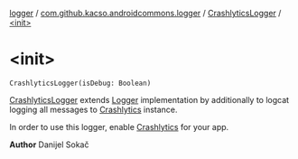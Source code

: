 [logger](../../index.md) / [com.github.kacso.androidcommons.logger](../index.md) / [CrashlyticsLogger](index.md) / [&lt;init&gt;](.)

# &lt;init&gt;

`CrashlyticsLogger(isDebug: Boolean)`

[CrashlyticsLogger](index.md) extends [Logger](../-logger/index.md) implementation by additionally to logcat logging all messages to
[Crashlytics](#) instance.

In order to use this logger, enable [Crashlytics](#) for your app.

**Author**
Danijel Sokač

